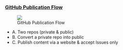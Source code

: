 ### [GitHub Publication Flow](https://github.com/volumetricformat/the_way_we_work/blob/Initial_proposal/Rules/the_way_we_work.md#github-publication)

<figure>
	<img src="images/roe_private-vs-public.svg">
	<figcaption>GitHub Publication Flow</figcaption>
</figure>

- A. Two repos (private & public)
- B. Convert a private repo into public
- C. Publish content via a website & accept Issues only
